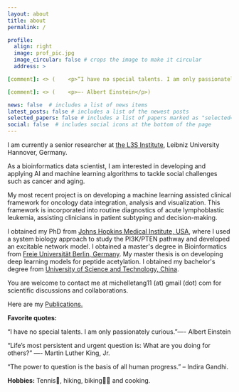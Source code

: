 ```yaml
---
layout: about
title: about
permalink: /

profile:
  align: right
  image: prof_pic.jpg
  image_circular: false # crops the image to make it circular
  address: >

[comment]: <> (    <p>“I have no special talents. I am only passionately curious.”</p>)

[comment]: <> (    <p>—- Albert Einstein</p>)

news: false  # includes a list of news items
latest_posts: false # includes a list of the newest posts
selected_papers: false # includes a list of papers marked as "selected={true}"
social: false  # includes social icons at the bottom of the page
---
```


I am currently a senior researcher at [the L3S Institute](https://www.l3s.de/the-l3s/), Leibniz University Hannover, Germany.

As a bioinformatics data scientist, I am interested in developing and applying AI and machine learning algorithms to tackle social challenges such as cancer and aging. 

My most recent project is on developing a machine learning assisted clinical framework for oncology data integration, analysis and visualization. This framework is incorporated into routine diagnostics of acute lymphoblastic leukemia, assisting clinicians in patient subtyping and decision-making.

I obtained my PhD from [Johns Hopkins Medical Institute, USA](https://www.hopkinsmedicine.org/), where I used a system biology approach to study the PI3K/PTEN pathway and developed an excitable network model. I obtained a master's degree in Bioinformatics from  [Freie Universität Berlin, Germany](https://www.fu-berlin.de/). My master thesis is on developing deep learning models for peptide acetylation. I obtained my bachelor's degree from [University of Science and Technology, China](https://www.ustc.edu.cn/).

You are welcome to contact me at michelletang11 (at) gmail (dot) com for scientific discussions and collaborations. 

Here are my [Publications.](https://mtang11.github.io/publications/)

**Favorite quotes:**

“I have no special talents. I am only passionately curious.”—- Albert Einstein

“Life’s most persistent and urgent question is: What are you doing for others?” —- Martin Luther King, Jr.

“The power to question is the basis of all human progress.” – Indira Gandhi.

**Hobbies:** Tennis:tennis:, hiking, biking:biking_woman: and cooking.


